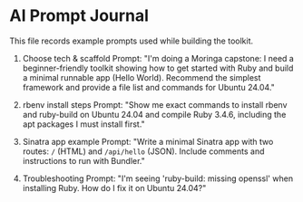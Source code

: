 # AI Prompt Journal

This file records example prompts used while building the toolkit.

1) Choose tech & scaffold
Prompt:
"I'm doing a Moringa capstone: I need a beginner-friendly toolkit showing how to get started with Ruby and build a minimal runnable app (Hello World). Recommend the simplest framework and provide a file list and commands for Ubuntu 24.04."

2) rbenv install steps
Prompt:
"Show me exact commands to install rbenv and ruby-build on Ubuntu 24.04 and compile Ruby 3.4.6, including the apt packages I must install first."

3) Sinatra app example
Prompt:
"Write a minimal Sinatra app with two routes: `/` (HTML) and `/api/hello` (JSON). Include comments and instructions to run with Bundler."

4) Troubleshooting
Prompt:
"I'm seeing 'ruby-build: missing openssl' when installing Ruby. How do I fix it on Ubuntu 24.04?"
